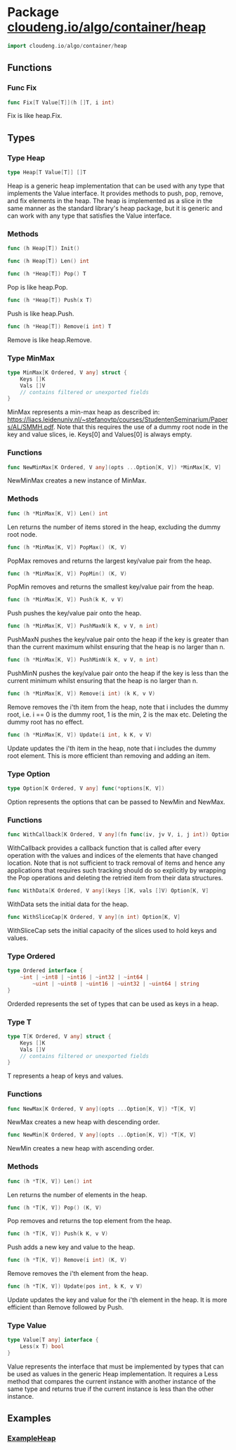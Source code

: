 # Package [cloudeng.io/algo/container/heap](https://pkg.go.dev/cloudeng.io/algo/container/heap?tab=doc)

```go
import cloudeng.io/algo/container/heap
```


## Functions
### Func Fix
```go
func Fix[T Value[T]](h []T, i int)
```
Fix is like heap.Fix.



## Types
### Type Heap
```go
type Heap[T Value[T]] []T
```
Heap is a generic heap implementation that can be used with any type that
implements the Value interface. It provides methods to push, pop, remove,
and fix elements in the heap. The heap is implemented as a slice in the same
manner as the standard library's heap package, but it is generic and can
work with any type that satisfies the Value interface.

### Methods

```go
func (h Heap[T]) Init()
```


```go
func (h Heap[T]) Len() int
```


```go
func (h *Heap[T]) Pop() T
```
Pop is like heap.Pop.


```go
func (h *Heap[T]) Push(x T)
```
Push is like heap.Push.


```go
func (h *Heap[T]) Remove(i int) T
```
Remove is like heap.Remove.




### Type MinMax
```go
type MinMax[K Ordered, V any] struct {
	Keys []K
	Vals []V
	// contains filtered or unexported fields
}
```
MinMax represents a min-max heap as described in:
https://liacs.leidenuniv.nl/~stefanovtp/courses/StudentenSeminarium/Papers/AL/SMMH.pdf.
Note that this requires the use of a dummy root node in the key and value
slices, ie. Keys[0] and Values[0] is always empty.

### Functions

```go
func NewMinMax[K Ordered, V any](opts ...Option[K, V]) *MinMax[K, V]
```
NewMinMax creates a new instance of MinMax.



### Methods

```go
func (h *MinMax[K, V]) Len() int
```
Len returns the number of items stored in the heap, excluding the dummy root
node.


```go
func (h *MinMax[K, V]) PopMax() (K, V)
```
PopMax removes and returns the largest key/value pair from the heap.


```go
func (h *MinMax[K, V]) PopMin() (K, V)
```
PopMin removes and returns the smallest key/value pair from the heap.


```go
func (h *MinMax[K, V]) Push(k K, v V)
```
Push pushes the key/value pair onto the heap.


```go
func (h *MinMax[K, V]) PushMaxN(k K, v V, n int)
```
PushMaxN pushes the key/value pair onto the heap if the key is greater than
than the current maximum whilst ensuring that the heap is no larger than n.


```go
func (h *MinMax[K, V]) PushMinN(k K, v V, n int)
```
PushMinN pushes the key/value pair onto the heap if the key is less than the
current minimum whilst ensuring that the heap is no larger than n.


```go
func (h *MinMax[K, V]) Remove(i int) (k K, v V)
```
Remove removes the i'th item from the heap, note that i includes the
dummy root, i.e. i == 0 is the dummy root, 1 is the min, 2 is the max etc.
Deleting the dummy root has no effect.


```go
func (h *MinMax[K, V]) Update(i int, k K, v V)
```
Update updates the i'th item in the heap, note that i includes the dummy
root element. This is more efficient than removing and adding an item.




### Type Option
```go
type Option[K Ordered, V any] func(*options[K, V])
```
Option represents the options that can be passed to NewMin and NewMax.

### Functions

```go
func WithCallback[K Ordered, V any](fn func(iv, jv V, i, j int)) Option[K, V]
```
WithCallback provides a callback function that is called after every
operation with the values and indices of the elements that have changed
location. Note that is not sufficient to track removal of items and hence
any applications that requires such tracking should do so explicitly by
wrapping the Pop operations and deleting the retried item from their data
structures.


```go
func WithData[K Ordered, V any](keys []K, vals []V) Option[K, V]
```
WithData sets the initial data for the heap.


```go
func WithSliceCap[K Ordered, V any](n int) Option[K, V]
```
WithSliceCap sets the initial capacity of the slices used to hold keys and
values.




### Type Ordered
```go
type Ordered interface {
	~int | ~int8 | ~int16 | ~int32 | ~int64 |
		~uint | ~uint8 | ~uint16 | ~uint32 | ~uint64 | string
}
```
Orderded represents the set of types that can be used as keys in a heap.


### Type T
```go
type T[K Ordered, V any] struct {
	Keys []K
	Vals []V
	// contains filtered or unexported fields
}
```
T represents a heap of keys and values.

### Functions

```go
func NewMax[K Ordered, V any](opts ...Option[K, V]) *T[K, V]
```
NewMax creates a new heap with descending order.


```go
func NewMin[K Ordered, V any](opts ...Option[K, V]) *T[K, V]
```
NewMin creates a new heap with ascending order.



### Methods

```go
func (h *T[K, V]) Len() int
```
Len returns the number of elements in the heap.


```go
func (h *T[K, V]) Pop() (K, V)
```
Pop removes and returns the top element from the heap.


```go
func (h *T[K, V]) Push(k K, v V)
```
Push adds a new key and value to the heap.


```go
func (h *T[K, V]) Remove(i int) (K, V)
```
Remove removes the i'th element from the heap.


```go
func (h *T[K, V]) Update(pos int, k K, v V)
```
Update updates the key and value for the i'th element in the heap. It is
more efficient than Remove followed by Push.




### Type Value
```go
type Value[T any] interface {
	Less(x T) bool
}
```
Value represents the interface that must be implemented by types that can be
used as values in the generic Heap implementation. It requires a Less method
that compares the current instance with another instance of the same type
and returns true if the current instance is less than the other instance.




## Examples
### [ExampleHeap](https://pkg.go.dev/cloudeng.io/algo/container/heap?tab=doc#example-Heap)




